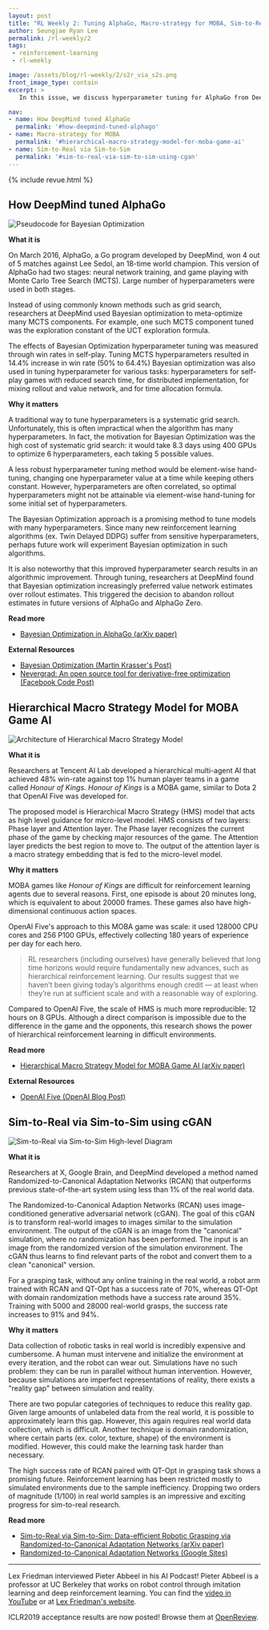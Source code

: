 ```yaml
---
layout: post
title: "RL Weekly 2: Tuning AlphaGo, Macro-strategy for MOBA, Sim-to-Real with conditional GANs"
author: Seungjae Ryan Lee
permalink: /rl-weekly/2
tags:
 - reinforcement-learning
 - rl-weekly

image: /assets/blog/rl-weekly/2/s2r_via_s2s.png
front_image_type: contain
excerpt: >
   In this issue, we discuss hyperparameter tuning for AlphaGo from DeepMind, Hierarchical RL model for a MOBA game from Tencent, and GAN-based Sim-to-Real algorithm from X, Google Brain, and DeepMind.

nav:
- name: How DeepMind tuned AlphaGo
  permalink: '#how-deepmind-tuned-alphago'
- name: Macro-strategy for MOBA
  permalink: '#hierarchical-macro-strategy-model-for-moba-game-ai'
- name: Sim-to-Real via Sim-to-Sim
  permalink: '#sim-to-real-via-sim-to-sim-using-cgan'
---
```


{% include revue.html %}

## How DeepMind tuned AlphaGo

<div class="w80" style="margin: 10px auto;">
  <img src="{{ absolute_url }}/assets/blog/rl-weekly/2/bayesian_opt_alphago.png" alt="Pseudocode for Bayesian Optimization">
</div>

**What it is**

On March 2016, AlphaGo, a Go program developed by DeepMind, won 4 out of 5 matches against Lee Sedol, an 18-time world champion. This version of AlphaGo had two stages: neural network training, and game playing with Monte Carlo Tree Search (MCTS). Large number of hyperparameters were used in both stages.

Instead of using commonly known methods such as grid search, researchers at DeepMind used Bayesian optimization to meta-optimize many MCTS components. For example, one such MCTS component tuned was the exploration constant of the UCT exploration formula.

The effects of Bayesian Optimization hyperparameter tuning was measured through win rates in self-play. Tuning MCTS hyperparameters resulted in 14.4% increase in win rate (50% to 64.4%) Bayesian optimization was also used in tuning hyperparameter for various tasks: hyperparameters for self-play games with reduced search time, for distributed implementation, for mixing rollout and value network, and for time allocation formula.

**Why it matters**

A traditional way to tune hyperparameters is a systematic grid search. Unfortunately, this is often impractical when the algorithm has many hyperparameters. In fact, the motivation for Bayesian Optimization was the high cost of systematic grid search: it would take 8.3 days using 400 GPUs to optimize 6 hyperparameters, each taking 5 possible values.

A less robust hyperparameter tuning method would be element-wise hand-tuning, changing one hyperparameter value at a time while keeping others constant. However, hyperparameters are often correlated, so optimal hyperparameters might not be attainable via element-wise hand-tuning for some initial set of hyperparameters.

The Bayesian Optimization approach is a promising method to tune models with many hyperparameters. Since many new reinforcement learning algorithms (ex. Twin Delayed DDPG) suffer from sensitive hyperparameters, perhaps future work will experiment Bayesian optimization in such algorithms.

It is also noteworthy that this improved hyperparameter search results in an algorithmic improvement. Through tuning, researchers at DeepMind found that Bayesian optimization increasingly preferred value network estimates over rollout estimates. This triggered the decision to abandon rollout estimates in future versions of AlphaGo and AlphaGo Zero.

**Read more**

- [Bayesian Optimization in AlphaGo (arXiv paper)](https://arxiv.org/abs/1812.06855)

**External Resources**

- [Bayesian Optimization (Martin Krasser's Post)](http://krasserm.github.io/2018/03/21/bayesian-optimization/)
- [Nevergrad: An open source tool for derivative-free optimization (Facebook Code Post)](https://code.fb.com/ai-research/nevergrad/)

## Hierarchical Macro Strategy Model for MOBA Game AI

<div class="w80" style="margin: 10px auto;">
  <img src="{{ absolute_url }}/assets/blog/rl-weekly/2/hms.png" alt="Architecture of Hierarchical Macro Strategy Model">
</div>

**What it is**

Researchers at Tencent AI Lab developed a hierarchical multi-agent AI that achieved 48% win-rate against top 1% human player teams in a game called *Honour of Kings*. *Honour of Kings* is a MOBA game, similar to Dota 2 that OpenAI Five was developed for.

The proposed model is Hierarchical Macro Strategy (HMS) model that acts as high level guidance for micro-level model. HMS consists of two layers: Phase layer and Attention layer. The Phase layer recognizes the current phase of the game by checking major resources of the game. The Attention layer predicts the best region to move to. The output of the attention layer is a macro strategy embedding that is fed to the micro-level model.

**Why it matters**

MOBA games like *Honour of Kings* are difficult for reinforcement learning agents due to several reasons. First, one episode is about 20 minutes long, which is equivalent to about 20000 frames. These games also have high-dimensional continuous action spaces.

OpenAI Five's approach to this MOBA game was scale: it used 128000 CPU cores and 256 P100 GPUs, effectively collecting 180 years of experience per day for each hero.

> RL researchers (including ourselves) have generally believed that long time horizons would require fundamentally new advances, such as hierarchical reinforcement learning. Our results suggest that we haven’t been giving today’s algorithms enough credit — at least when they’re run at sufficient scale and with a reasonable way of exploring.

Compared to OpenAI Five, the scale of HMS is much more reproducible: 12 hours on 8 GPUs. Although a direct comparison is impossible due to the difference in the game and the opponents, this research shows the power of hierarchical reinforcement learning in difficult environments.


**Read more**

- [Hierarchical Macro Strategy Model for MOBA Game AI (arXiv paper)](https://arxiv.org/abs/1812.07887)

**External Resources**

- [OpenAI Five (OpenAI Blog Post)](https://blog.openai.com/openai-five/)

## Sim-to-Real via Sim-to-Sim using cGAN

<div class="w50" style="margin: 0 auto;">
  <img src="{{ absolute_url }}/assets/blog/rl-weekly/2/s2r_via_s2s.png" alt="Sim-to-Real via Sim-to-Sim High-level Diagram">
</div>

**What it is**

Researchers at X, Google Brain, and DeepMind developed a method named Randomized-to-Canonical Adaptation Networks (RCAN) that outperforms previous state-of-the-art system using less than 1% of the real world data.

The Randomized-to-Canonical Adaption Networks (RCAN) uses image-conditioned generative adversarial network (cGAN). The goal of this cGAN is to transform real-world images to images similar to the simulation environment. The output of the cGAN is an image from the "canonical" simulation, where no randomization has been performed. The input is an image from the randomized version of the simulation environment. The cGAN thus learns to find relevant parts of the robot and convert them to a clean "canonical" version.

For a grasping task, without any online training in the real world, a robot arm trained with RCAN and QT-Opt has a success rate of 70%, whereas QT-Opt with domain randomization methods have a success rate around 35%. Training with 5000 and 28000 real-world grasps, the success rate increases to 91% and 94%.

**Why it matters**

Data collection of robotic tasks in real world is incredibly expensive and cumbersome. A human must intervene and initialize the environment at every iteration, and the robot can wear out. Simulations have no such problem: they can be run in parallel without human intervention. However, because simulations are imperfect representations of reality, there exists a "reality gap" between simulation and reality.

There are two popular categories of techniques to reduce this reality gap. Given large amounts of unlabeled data from the real world, it is possible to approximately learn this gap. However, this again requires real world data collection, which is difficult. Another technique is domain randomization, where certain parts (ex. color, texture, shape) of the environment is modified. However, this could make the learning task harder than necessary.

The high success rate of RCAN paired with QT-Opt in grasping task shows a promising future. Reinforcement learning has been restricted mostly to simulated environments due to the sample inefficiency. Dropping two orders of magnitude (1/100) in real world samples is an impressive and exciting progress for sim-to-real research.



**Read more**

- [Sim-to-Real via Sim-to-Sim: Data-efficient Robotic Grasping via Randomized-to-Canonical Adaptation Networks (arXiv paper)](https://arxiv.org/abs/1812.07252)
- [Randomized-to-Canonical Adaptation Networks (Google Sites)](https://sites.google.com/view/rcan/)

---

Lex Friedman interviewed Pieter Abbeel in his AI Podcast! Pieter Abbeel is a professor at UC Berkeley that works on robot control through imitation learning and deep reinforcement learning. You can find the [video in YouTube](https://www.youtube.com/watch?v=l-mYLq6eZPY) or at [Lex Friedman's website](https://lexfridman.com/pieter-abbeel/).

ICLR2019 acceptance results are now posted! Browse them at [OpenReview](https://openreview.net/group?id=ICLR.cc/2019/Conference).
